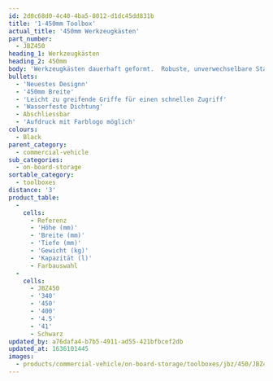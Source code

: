 ```yaml
---
id: 2d0c68d0-4c40-4ba5-8012-d1dc45dd831b
title: '1-450mm Toolbox'
actual_title: '450mm Werkzeugkästen'
part_number:
  - JBZ450
heading_1: Werkzeugkästen
heading_2: 450mm
body: 'Werkzeugkästen dauerhaft geformt.  Robuste, unverwechselbare Staukästen für Nutzfahrzeuge in verschiedenen Grössen.'
bullets:
  - 'Neuestes Designn'
  - '450mm Breite'
  - 'Leicht zu greifende Griffe für einen schnellen Zugriff'
  - 'Wasserfeste Dichtung'
  - Abschliessbar
  - 'Aufdruck mit Farblogo möglich'
colours:
  - Black
parent_category:
  - commercial-vehicle
sub_categories:
  - on-board-storage
sortable_category:
  - toolboxes
distance: '3'
product_table:
  -
    cells:
      - Referenz
      - 'Höhe (mm)'
      - 'Breite (mm)'
      - 'Tiefe (mm)'
      - 'Gewicht (kg)'
      - 'Kapazität (l)'
      - Farbauswahl
  -
    cells:
      - JBZ450
      - '340'
      - '450'
      - '400'
      - '4.5'
      - '41'
      - Schwarz
updated_by: a76dafa4-b7b5-4911-ad55-421bfbcef2db
updated_at: 1636101445
images:
  - products/commercial-vehicle/on-board-storage/toolboxes/jbz/450/JBZ450.png
---
```

